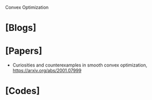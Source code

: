 Convex Optimization

# [Blogs]

# [Papers]
+ Curiosities and counterexamples in smooth convex optimization, https://arxiv.org/abs/2001.07999

# [Codes]

